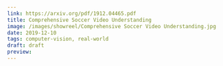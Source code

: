 ```yaml
---
link: https://arxiv.org/pdf/1912.04465.pdf
title: Comprehensive Soccer Video Understanding
image: /images/showreel/Comprehensive Soccer Video Understanding.jpg
date: 2019-12-10
tags: computer-vision, real-world
draft: draft
preview:
---
```



